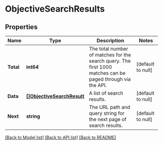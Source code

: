 # ObjectiveSearchResults

## Properties
Name | Type | Description | Notes
------------ | ------------- | ------------- | -------------
**Total** | **int64** | The total number of matches for the search query. The first 1000 matches can be paged through via the API. | [default to null]
**Data** | [**[]ObjectiveSearchResult**](ObjectiveSearchResult.md) | A list of search results. | [default to null]
**Next** | **string** | The URL path and query string for the next page of search results. | [default to null]

[[Back to Model list]](../README.md#documentation-for-models) [[Back to API list]](../README.md#documentation-for-api-endpoints) [[Back to README]](../README.md)


